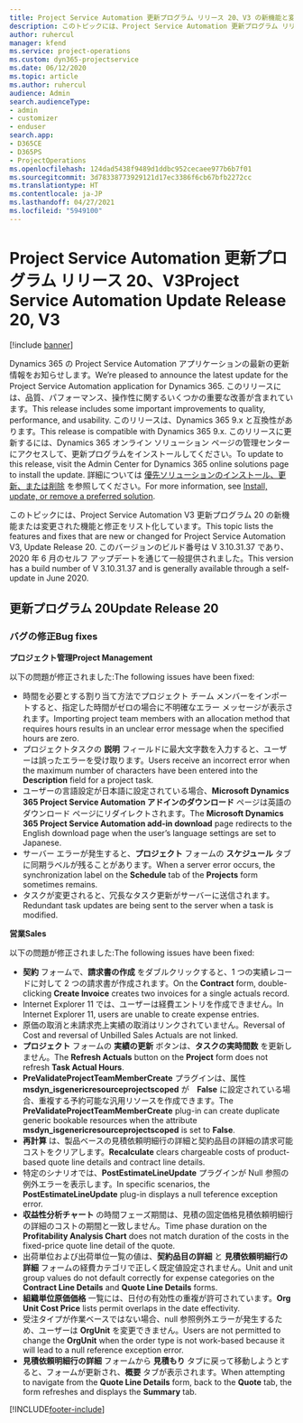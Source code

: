 ```yaml
---
title: Project Service Automation 更新プログラム リリース 20、V3 の新機能と変更点
description: このトピックには、Project Service Automation 更新プログラム リリース 20、V3 で利用可能な機能と修正をリスト化しています
author: ruhercul
manager: kfend
ms.service: project-operations
ms.custom: dyn365-projectservice
ms.date: 06/12/2020
ms.topic: article
ms.author: ruhercul
audience: Admin
search.audienceType:
- admin
- customizer
- enduser
search.app:
- D365CE
- D365PS
- ProjectOperations
ms.openlocfilehash: 124dad5438f9489d1ddbc952cecaee977b6b7f01
ms.sourcegitcommit: 3d78338773929121d17ec3386f6cb67bfb2272cc
ms.translationtype: HT
ms.contentlocale: ja-JP
ms.lasthandoff: 04/27/2021
ms.locfileid: "5949100"
---
```

# <a name="project-service-automation-update-release-20-v3"></a><span data-ttu-id="51247-103">Project Service Automation 更新プログラム リリース 20、V3</span><span class="sxs-lookup"><span data-stu-id="51247-103">Project Service Automation Update Release 20, V3</span></span>

[!include [banner](../includes/psa-now-project-operations.md)]

<span data-ttu-id="51247-104">Dynamics 365 の Project Service Automation アプリケーションの最新の更新情報をお知らせします。</span><span class="sxs-lookup"><span data-stu-id="51247-104">We’re pleased to announce the latest update for the Project Service Automation application for Dynamics 365.</span></span> <span data-ttu-id="51247-105">このリリースには、品質、パフォーマンス、操作性に関するいくつかの重要な改善が含まれています。</span><span class="sxs-lookup"><span data-stu-id="51247-105">This release includes some important improvements to quality, performance, and usability.</span></span> <span data-ttu-id="51247-106">このリリースは、Dynamics 365 9.x と互換性があります。</span><span class="sxs-lookup"><span data-stu-id="51247-106">This release is compatible with Dynamics 365 9.x.</span></span> <span data-ttu-id="51247-107">このリリースに更新するには、Dynamics 365 オンライン ソリューション ページの管理センターにアクセスして、更新プログラムをインストールしてください。</span><span class="sxs-lookup"><span data-stu-id="51247-107">To update to this release, visit the Admin Center for Dynamics 365 online solutions page to install the update.</span></span> <span data-ttu-id="51247-108">詳細については [優先ソリューションのインストール、更新、または削除](/power-platform/admin/install-remove-preferred-solution) を参照してください。</span><span class="sxs-lookup"><span data-stu-id="51247-108">For more information, see [Install, update, or remove a preferred solution](/power-platform/admin/install-remove-preferred-solution).</span></span>

<span data-ttu-id="51247-109">このトピックには、Project Service Automation V3 更新プログラム 20 の新機能または変更された機能と修正をリスト化しています。</span><span class="sxs-lookup"><span data-stu-id="51247-109">This topic lists the features and fixes that are new or changed for Project Service Automation V3, Update Release 20.</span></span> <span data-ttu-id="51247-110">このバージョンのビルド番号は V 3.10.31.37 であり、2020 年 6 月のセルフ アップデートを通じて一般提供されました。</span><span class="sxs-lookup"><span data-stu-id="51247-110">This version has a build number of V 3.10.31.37 and is generally available through a self-update in June 2020.</span></span>

## <a name="update-release-20"></a><span data-ttu-id="51247-111">更新プログラム 20</span><span class="sxs-lookup"><span data-stu-id="51247-111">Update Release 20</span></span>

### <a name="bug-fixes"></a><span data-ttu-id="51247-112">バグの修正</span><span class="sxs-lookup"><span data-stu-id="51247-112">Bug fixes</span></span>

<span data-ttu-id="51247-113">**プロジェクト管理**</span><span class="sxs-lookup"><span data-stu-id="51247-113">**Project Management**</span></span>

<span data-ttu-id="51247-114">以下の問題が修正されました:</span><span class="sxs-lookup"><span data-stu-id="51247-114">The following issues have been fixed:</span></span>

- <span data-ttu-id="51247-115">時間を必要とする割り当て方法でプロジェクト チーム メンバーをインポートすると、指定した時間がゼロの場合に不明確なエラー メッセージが表示されます。</span><span class="sxs-lookup"><span data-stu-id="51247-115">Importing project team members with an allocation method that requires hours results in an unclear error message when the specified hours are zero.</span></span>
- <span data-ttu-id="51247-116">プロジェクトタスクの **説明** フィールドに最大文字数を入力すると、ユーザーは誤ったエラーを受け取ります。</span><span class="sxs-lookup"><span data-stu-id="51247-116">Users receive an incorrect error when the maximum number of characters have been entered into the **Description** field for a project task.</span></span>
- <span data-ttu-id="51247-117">ユーザーの言語設定が日本語に設定されている場合、**Microsoft Dynamics 365 Project Service Automation アドインのダウンロード** ページは英語のダウンロード ページにリダイレクトされます。</span><span class="sxs-lookup"><span data-stu-id="51247-117">The **Microsoft Dynamics 365 Project Service Automation add-in download** page redirects to the English download page when the user’s language settings are set to Japanese.</span></span>
- <span data-ttu-id="51247-118">サーバー エラーが発生すると、**プロジェクト** フォームの **スケジュール** タブに同期ラベルが残ることがあります。</span><span class="sxs-lookup"><span data-stu-id="51247-118">When a server error occurs, the synchronization label on the **Schedule** tab of the **Projects** form sometimes remains.</span></span>
- <span data-ttu-id="51247-119">タスクが変更されると、冗長なタスク更新がサーバーに送信されます。</span><span class="sxs-lookup"><span data-stu-id="51247-119">Redundant task updates are being sent to the server when a task is modified.</span></span>

<span data-ttu-id="51247-120">**営業**</span><span class="sxs-lookup"><span data-stu-id="51247-120">**Sales**</span></span>

<span data-ttu-id="51247-121">以下の問題が修正されました:</span><span class="sxs-lookup"><span data-stu-id="51247-121">The following issues have been fixed:</span></span>

- <span data-ttu-id="51247-122">**契約** フォームで、**請求書の作成** をダブルクリックすると、1 つの実績レコードに対して 2 つの請求書が作成されます。</span><span class="sxs-lookup"><span data-stu-id="51247-122">On the **Contract** form, double-clicking **Create Invoice** creates two invoices for a single actuals record.</span></span>
- <span data-ttu-id="51247-123">Internet Explorer 11 では、ユーザーは経費エントリを作成できません。</span><span class="sxs-lookup"><span data-stu-id="51247-123">In Internet Explorer 11, users are unable to create expense entries.</span></span>
- <span data-ttu-id="51247-124">原価の取消と未請求売上実績の取消はリンクされていません。</span><span class="sxs-lookup"><span data-stu-id="51247-124">Reversal of Cost and reversal of Unbilled Sales Actuals are not linked.</span></span>
- <span data-ttu-id="51247-125">**プロジェクト** フォームの **実績の更新** ボタンは、**タスクの実時間数** を更新しません。</span><span class="sxs-lookup"><span data-stu-id="51247-125">The **Refresh Actuals** button on the **Project** form does not refresh **Task Actual Hours**.</span></span>
- <span data-ttu-id="51247-126">**PreValidateProjectTeamMemberCreate** プラグインは、属性 **msdyn_isgenericresourceprojectscoped** が　**False** に設定されている場合、重複する予約可能な汎用リソースを作成できます。</span><span class="sxs-lookup"><span data-stu-id="51247-126">The **PreValidateProjectTeamMemberCreate** plug-in can create duplicate generic bookable resources when the attribute **msdyn_isgenericresourceprojectscoped** is set to **False**.</span></span>
- <span data-ttu-id="51247-127">**再計算** は、製品ベースの見積依頼明細行の詳細と契約品目の詳細の請求可能コストをクリアします。</span><span class="sxs-lookup"><span data-stu-id="51247-127">**Recalculate** clears chargeable costs of product-based quote line details and contract line details.</span></span>
- <span data-ttu-id="51247-128">特定のシナリオでは、**PostEstimateLineUpdate** プラグインが Null 参照の例外エラーを表示します。</span><span class="sxs-lookup"><span data-stu-id="51247-128">In specific scenarios, the **PostEstimateLineUpdate** plug-in displays a null teference exception error.</span></span>
- <span data-ttu-id="51247-129">**収益性分析チャート** の時間フェーズ期間は、見積の固定価格見積依頼明細行の詳細のコストの期間と一致しません。</span><span class="sxs-lookup"><span data-stu-id="51247-129">Time phase duration on the **Profitability Analysis Chart** does not match duration of the costs in the fixed-price quote line detail of the quote.</span></span>
- <span data-ttu-id="51247-130">出荷単位および出荷単位一覧の値は、**契約品目の詳細** と **見積依頼明細行の詳細** フォームの経費カテゴリで正しく既定値設定されません。</span><span class="sxs-lookup"><span data-stu-id="51247-130">Unit and unit group values do not default correctly for expense categories on the **Contract Line Details** and **Quote Line Details** forms.</span></span>
- <span data-ttu-id="51247-131">**組織単位原価価格** 一覧には、日付の有効性の重複が許可されています。</span><span class="sxs-lookup"><span data-stu-id="51247-131">**Org Unit Cost Price** lists permit overlaps in the date effectivity.</span></span>
- <span data-ttu-id="51247-132">受注タイプが作業ベースではない場合、null 参照例外エラーが発生するため、ユーザーは **OrgUnit** を変更できません。</span><span class="sxs-lookup"><span data-stu-id="51247-132">Users are not permitted to change the **OrgUnit** when the order type is not work-based because it will lead to a null reference exception error.</span></span>
- <span data-ttu-id="51247-133">**見積依頼明細行の詳細** フォームから **見積もり** タブに戻って移動しようとすると、フォームが更新され、**概要** タブが表示されます。</span><span class="sxs-lookup"><span data-stu-id="51247-133">When attempting to navigate from the **Quote Line Details** form, back to the **Quote** tab, the form refreshes and displays the **Summary** tab.</span></span>


[!INCLUDE[footer-include](../includes/footer-banner.md)]